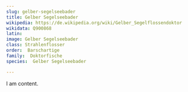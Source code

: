 ```yaml
---
slug: gelber-segelseebader
title: Gelber Segelseebader
wikipedia: https://de.wikipedia.org/wiki/Gelber_Segelflossendoktor
wikidata: Q900868
latin:
image: Gelber Segelseebader
class: Strahlenflosser
order:  Barschartige
family:  Doktorfische
species:  Gelber Segelseebader

---
```


I am content.
